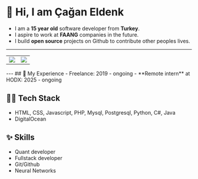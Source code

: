 # 👋 Hi, I am Çağan Eldenk
- I am a **15 year old** software developer from **Turkey**.
- I aspire to work at **FAANG** companies in the future.
- I build **open source** projects on Github to contribute other peoples lives.
---
<table>
  <tr>
    <td>
      <img src="https://github-readme-stats.vercel.app/api?username=cagan-elden&show_icons=true&theme=radical" />
    </td>
    <td>
      <img src="https://github-readme-stats.vercel.app/api/top-langs/?username=cagan-elden&layout=compact&theme=radical" />
    </td>
  </tr>
</table>
---
## 💼 My Experience
- Freelance: 2019 - ongoing
- **Remote intern** at HODX: 2025 - ongoing

## 👨‍💻 Tech Stack
- HTML, CSS, Javascript, PHP, Mysql, Postgresql, Python, C#, Java
- DigitalOcean

## ✨ Skills
- Quant developer
- Fullstack developer
- Git/Github
- Neural Networks
